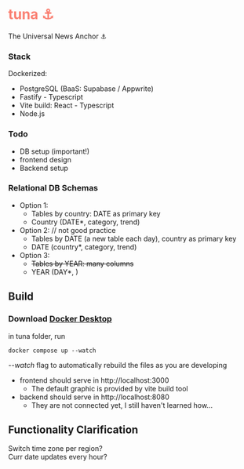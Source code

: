 # <span style="color:salmon">tuna ⚓</span>

The Universal News Anchor ⚓

### Stack
Dockerized:<br>
- PostgreSQL (BaaS: Supabase / Appwrite)
- Fastify - Typescript
- Vite build: React - Typescript
- Node.js


### Todo
- DB setup (important!)
- frontend design
- Backend setup


### Relational DB Schemas
- Option 1:
  - Tables by country: DATE as primary key
  - Country (DATE*, category, trend)
- Option 2: // not good practice
  - Tables by DATE (a new table each day), country as primary key
  - DATE (country*, category, trend)
- Option 3:
  - ~~Tables by YEAR: many columns~~
  - YEAR (DAY*, <lots of columns>)


## Build
### Download [Docker Desktop](https://www.docker.com/get-started/)
in tuna folder, run
```
docker compose up --watch
```
_--watch_ flag to automatically rebuild the files as you are developing <br>

- frontend should serve in http://localhost:3000
  - The default graphic is provided by vite build tool
- backend should serve in http://localhost:8080
  - They are not connected yet, I still haven't learned how...


## Functionality Clarification
Switch time zone per region? <br>
Curr date updates every hour? <br>